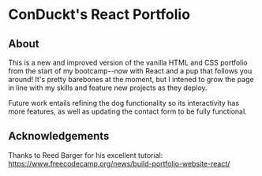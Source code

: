 # ConDuckt's React Portfolio

## About

This is a new and improved version of the vanilla HTML and CSS portfolio from the start of my bootcamp--now with React and a pup that follows you around!
It's pretty barebones at the moment, but I intened to grow the page in line with my skills and feature new projects as they deploy.

Future work entails refining the dog functionality so its interactivity has more features, as well as updating the contact form to be fully functional.

## Acknowledgements

Thanks to Reed Barger for his excellent tutorial: https://www.freecodecamp.org/news/build-portfolio-website-react/


